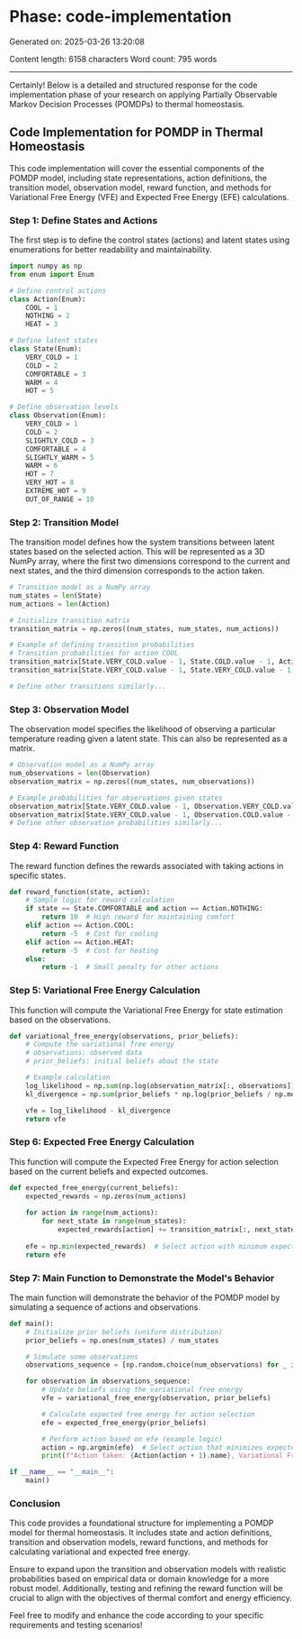 # Phase: code-implementation

Generated on: 2025-03-26 13:20:08

Content length: 6158 characters
Word count: 795 words

---

Certainly! Below is a detailed and structured response for the code implementation phase of your research on applying Partially Observable Markov Decision Processes (POMDPs) to thermal homeostasis.

## Code Implementation for POMDP in Thermal Homeostasis

This code implementation will cover the essential components of the POMDP model, including state representations, action definitions, the transition model, observation model, reward function, and methods for Variational Free Energy (VFE) and Expected Free Energy (EFE) calculations.

### Step 1: Define States and Actions

The first step is to define the control states (actions) and latent states using enumerations for better readability and maintainability.

```python
import numpy as np
from enum import Enum

# Define control actions
class Action(Enum):
    COOL = 1
    NOTHING = 2
    HEAT = 3

# Define latent states
class State(Enum):
    VERY_COLD = 1
    COLD = 2
    COMFORTABLE = 3
    WARM = 4
    HOT = 5

# Define observation levels
class Observation(Enum):
    VERY_COLD = 1
    COLD = 2
    SLIGHTLY_COLD = 3
    COMFORTABLE = 4
    SLIGHTLY_WARM = 5
    WARM = 6
    HOT = 7
    VERY_HOT = 8
    EXTREME_HOT = 9
    OUT_OF_RANGE = 10
```

### Step 2: Transition Model

The transition model defines how the system transitions between latent states based on the selected action. This will be represented as a 3D NumPy array, where the first two dimensions correspond to the current and next states, and the third dimension corresponds to the action taken.

```python
# Transition model as a NumPy array
num_states = len(State)
num_actions = len(Action)

# Initialize transition matrix
transition_matrix = np.zeros((num_states, num_states, num_actions))

# Example of defining transition probabilities
# Transition probabilities for action COOL
transition_matrix[State.VERY_COLD.value - 1, State.COLD.value - 1, Action.COOL.value - 1] = 0.8
transition_matrix[State.VERY_COLD.value - 1, State.VERY_COLD.value - 1, Action.COOL.value - 1] = 0.2

# Define other transitions similarly...
```

### Step 3: Observation Model

The observation model specifies the likelihood of observing a particular temperature reading given a latent state. This can also be represented as a matrix.

```python
# Observation model as a NumPy array
num_observations = len(Observation)
observation_matrix = np.zeros((num_states, num_observations))

# Example probabilities for observations given states
observation_matrix[State.VERY_COLD.value - 1, Observation.VERY_COLD.value - 1] = 0.9
observation_matrix[State.VERY_COLD.value - 1, Observation.COLD.value - 1] = 0.1
# Define other observation probabilities similarly...
```

### Step 4: Reward Function

The reward function defines the rewards associated with taking actions in specific states. 

```python
def reward_function(state, action):
    # Sample logic for reward calculation
    if state == State.COMFORTABLE and action == Action.NOTHING:
        return 10  # High reward for maintaining comfort
    elif action == Action.COOL:
        return -5  # Cost for cooling
    elif action == Action.HEAT:
        return -5  # Cost for heating
    else:
        return -1  # Small penalty for other actions
```

### Step 5: Variational Free Energy Calculation

This function will compute the Variational Free Energy for state estimation based on the observations.

```python
def variational_free_energy(observations, prior_beliefs):
    # Compute the variational free energy
    # observations: observed data
    # prior_beliefs: initial beliefs about the state

    # Example calculation
    log_likelihood = np.sum(np.log(observation_matrix[:, observations]))
    kl_divergence = np.sum(prior_beliefs * np.log(prior_beliefs / np.mean(prior_beliefs)))  # Simplified KL divergence

    vfe = log_likelihood - kl_divergence
    return vfe
```

### Step 6: Expected Free Energy Calculation

This function will compute the Expected Free Energy for action selection based on the current beliefs and expected outcomes.

```python
def expected_free_energy(current_beliefs):
    expected_rewards = np.zeros(num_actions)
    
    for action in range(num_actions):
        for next_state in range(num_states):
            expected_rewards[action] += transition_matrix[:, next_state, action] * reward_function(State(next_state + 1), Action(action + 1))
    
    efe = np.min(expected_rewards)  # Select action with minimum expected free energy
    return efe
```

### Step 7: Main Function to Demonstrate the Model's Behavior

The main function will demonstrate the behavior of the POMDP model by simulating a sequence of actions and observations.

```python
def main():
    # Initialize prior beliefs (uniform distribution)
    prior_beliefs = np.ones(num_states) / num_states

    # Simulate some observations
    observations_sequence = [np.random.choice(num_observations) for _ in range(10)]

    for observation in observations_sequence:
        # Update beliefs using the variational free energy
        vfe = variational_free_energy(observation, prior_beliefs)

        # Calculate expected free energy for action selection
        efe = expected_free_energy(prior_beliefs)

        # Perform action based on efe (example logic)
        action = np.argmin(efe)  # Select action that minimizes expected free energy
        print(f"Action taken: {Action(action + 1).name}, Variational Free Energy: {vfe}, Expected Free Energy: {efe}")

if __name__ == "__main__":
    main()
```

### Conclusion

This code provides a foundational structure for implementing a POMDP model for thermal homeostasis. It includes state and action definitions, transition and observation models, reward functions, and methods for calculating variational and expected free energy. 

Ensure to expand upon the transition and observation models with realistic probabilities based on empirical data or domain knowledge for a more robust model. Additionally, testing and refining the reward function will be crucial to align with the objectives of thermal comfort and energy efficiency. 

Feel free to modify and enhance the code according to your specific requirements and testing scenarios!